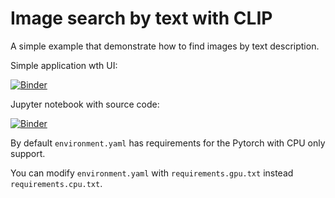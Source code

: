 # Image search by text with CLIP

A simple example that demonstrate how to find images by text description.

Simple application wth UI:

[![Binder](https://mybinder.org/badge_logo.svg)](https://mybinder.org/v2/gh/KernelA/clip-text-search.git/master?urlpath=%2Fvoila%2Frender%2Fimage_search.ipynb)

Jupyter notebook with source code:

[![Binder](https://mybinder.org/badge_logo.svg)](https://mybinder.org/v2/gh/KernelA/clip-text-search.git/master?labpath=image_search.ipynb)

By default `environment.yaml` has requirements for the Pytorch with CPU only support.

You can modify `environment.yaml` with `requirements.gpu.txt` instead `requirements.cpu.txt`.

